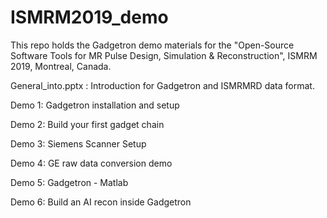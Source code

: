 # ISMRM2019_demo

This repo holds the Gadgetron demo materials for the "Open-Source Software Tools for MR Pulse Design, Simulation & Reconstruction", ISMRM 2019, Montreal, Canada.

General_into.pptx : Introduction for Gadgetron and ISMRMRD data format.

Demo 1: Gadgetron installation and setup

Demo 2: Build your first gadget chain

Demo 3: Siemens Scanner Setup

Demo 4: GE raw data conversion demo

Demo 5: Gadgetron - Matlab

Demo 6: Build an AI recon inside Gadgetron
